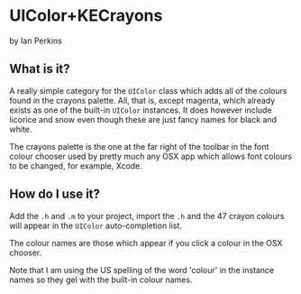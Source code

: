 # UIColor+KECrayons

by Ian Perkins


## What is it?

A really simple category for the `UIColor` class which adds all of the colours found in the crayons palette. All, that is, except magenta, which already exists as one of the built-in `UIColor` instances. It does however include licorice and snow even though these are just fancy names for black and white.

The crayons palette is the one at the far right of the toolbar in the font colour chooser used by pretty much any OSX app which allows font colours to be changed, for example, Xcode.


## How do I use it?

Add the `.h` and `.m` to your project, import the `.h` and the 47 crayon colours will appear in the `UIColor` auto-completion list. 

The colour names are those which appear if you click a colour in the OSX chooser.

Note that I am using the US spelling of the word 'colour' in the instance names so they gel with the built-in colour names.
